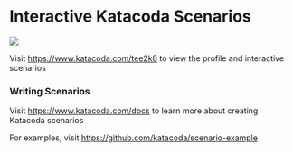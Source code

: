 # Interactive Katacoda Scenarios

[![](http://shields.katacoda.com/katacoda/tee2k8/count.svg)](https://www.katacoda.com/tee2k8 "Get your profile on Katacoda.com")

Visit https://www.katacoda.com/tee2k8 to view the profile and interactive scenarios

### Writing Scenarios
Visit https://www.katacoda.com/docs to learn more about creating Katacoda scenarios

For examples, visit https://github.com/katacoda/scenario-example
